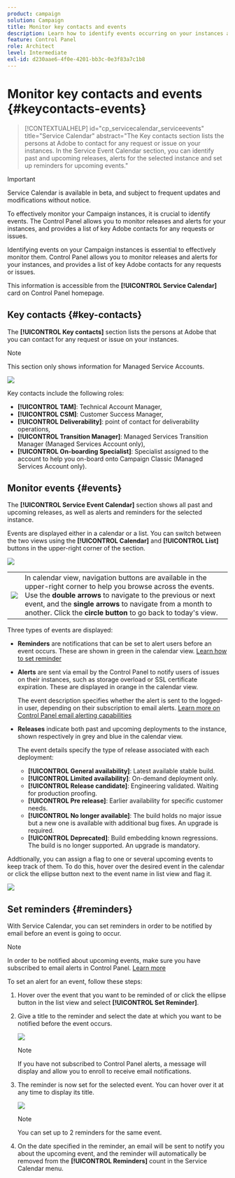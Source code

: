 ```yaml
---
product: campaign
solution: Campaign
title: Monitor key contacts and events
description: Learn how to identify events occurring on your instances and key contacts at Adobe.
feature: Control Panel
role: Architect
level: Intermediate
exl-id: d230aae6-4f0e-4201-bb3c-0e3f83a7c1b8
---
```

# Monitor key contacts and events {#keycontacts-events}

>[!CONTEXTUALHELP]
>id="cp_servicecalendar_serviceevents"
>title="Service Calendar"
>abstract="The Key contacts section lists the persons at Adobe to contact for any request or issue on your instances. In the Service Event Calendar section, you can identify past and upcoming releases, alerts for the selected instance and set up reminders for upcoming events."

>[!IMPORTANT]
>
>Service Calendar is available in beta, and subject to frequent updates and modifications without notice.

To effectively monitor your Campaign instances, it is crucial to identify events. The Control Panel allows you to monitor releases and alerts for your instances, and provides a list of key Adobe contacts for any requests or issues.

Identifying events on your Campaign instances is essential to effectively monitor them. Control Panel allows you to monitor releases and alerts for your instances, and provides a list of key Adobe contacts for any requests or issues.

This information is accessible from the **[!UICONTROL Service Calendar]** card on Control Panel homepage.

## Key contacts {#key-contacts}

The **[!UICONTROL Key contacts]** section lists the persons at Adobe that you can contact for any request or issue on your instances.

>[!NOTE]
>
>This section only shows information for Managed Service Accounts.

![](assets/service-events-contacts.png)

Key contacts include the following roles:

* **[!UICONTROL TAM]**: Technical Account Manager,
* **[!UICONTROL CSM]**: Customer Success Manager,
* **[!UICONTROL Deliverability]**: point of contact for deliverability operations,
* **[!UICONTROL Transition Manager]**: Managed Services Transition Manager (Managed Services Account only),
* **[!UICONTROL On-boarding Specialist]**: Specialist assigned to the account to help you on-board onto Campaign Classic (Managed Services Account only).

## Monitor events {#events}

The **[!UICONTROL Service Event Calendar]** section shows all past and upcoming releases, as well as alerts and reminders for the selected instance.

Events are displayed either in a calendar or a list. You can switch between the two views using the **[!UICONTROL Calendar]** and **[!UICONTROL List]** buttons in the upper-right corner of the section.

![](assets/service-events-calendar.png)

<table><tr style="border: 0;">
<td><img src="assets/do-not-localize/nav-buttons.png">
</td><td>In calendar view, navigation buttons are available in the upper-right corner to help you browse across the events. Use the <b>double arrows</b> to navigate to the previous or next event, and the <b>single arrows</b> to navigate from a month to another. Click the <b>circle button</b> to go back to today's view.</td>
</tr></table>

Three types of events are displayed:

* **Reminders** are notifications that can be set to alert users before an event occurs. These are shown in green in the calendar view. [Learn how to set reminder](#reminders)
* **Alerts** are sent via email by the Control Panel to notify users of issues on their instances, such as storage overload or SSL certificate expiration. These are displayed in orange in the calendar view.

    The event description specifies whether the alert is sent to the logged-in user, depending on their subscription to email alerts. [Learn more on Control Panel email alerting capabilities](../performance-monitoring/using/email-alerting.md)

* **Releases** indicate both past and upcoming deployments to the instance, shown respectively in grey and blue in the calendar view.

    The event details specify the type of release associated with each deployment:

    * **[!UICONTROL General availability]**: Latest available stable build.
    * **[!UICONTROL Limited availability]**: On-demand deployment only.
    * **[!UICONTROL Release candidate]**: Engineering validated. Waiting for production proofing.
    * **[!UICONTROL Pre release]**: Earlier availability for specific customer needs.
    * **[!UICONTROL No longer available]**: The build holds no major issue but a new one is available with additional bug fixes. An upgrade is required.
    * **[!UICONTROL Deprecated]**: Build embedding known regressions. The build is no longer supported. An upgrade is mandatory.

Addtionally, you can assign a flag to one or several upcoming events to keep track of them. To do this, hover over the desired event in the calendar or click the ellipse button next to the event name in list view and flag it.

![](assets/service-events-flag.png)

## Set reminders {#reminders}

With Service Calendar, you can set reminders in order to be notified by email before an event is going to occur.

>[!NOTE]
>
>In order to be notified about upcoming events, make sure you have subscribed to email alerts in Control Panel. [Learn more](../performance-monitoring/using/email-alerting.md)

To set an alert for an event, follow these steps:

1. Hover over the event that you want to be reminded of or click the ellipse button in the list view and select **[!UICONTROL Set Reminder]**.

1. Give a title to the reminder and select the date at which you want to be notified before the event occurs.

    ![](assets/service-events-set-reminder.png)

    >[!NOTE]
    >
    >If you have not subscribed to Control Panel alerts, a message will display and allow you to enroll to receive email notifications.

1. The reminder is now set for the selected event. You can hover over it at any time to display its title.

    ![](assets/service-events-reminder.png)

    >[!NOTE]
    >
    >You can set up to 2 reminders for the same event.

1. On the date specified in the reminder, an email will be sent to notify you about the upcoming event, and the reminder will automatically be removed from the **[!UICONTROL Reminders]** count in the Service Calendar menu.
